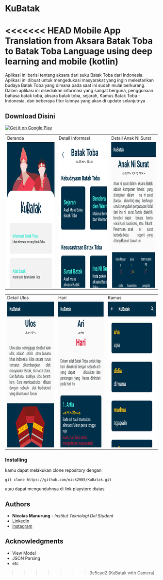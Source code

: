 # KuBatak
<<<<<<< HEAD
Mobile App Translation from Aksara Batak Toba to Batak Toba Language using deep learning and mobile (kotlin)
=======

Aplikasi ini berisi tentang aksara dari suku Batak Toba dari Indonesia. Aplikasi ini dibuat untuk mengedukasi masyarakat yang ingin melestarikan budaya Batak Toba yang dimana pada saat ini sudah mulai berkurang. Dalam aplikasi ini disediakan informasi yang sangat berguna, penggunaan bahasa batak toba, aksara batak toba, sejarah, Kamus Batak Toba - Indonesia, dan beberapa fitur lainnya yang akan di update selanjutnya

## Download Disini
<a href='https://play.google.com/store/apps/details?id=com.toba.nick2905.kubatak&pcampaignid=pcampaignidMKT-Other-global-all-co-prtnr-py-PartBadge-Mar2515-1'><img alt='Get it on Google Play' src='https://play.google.com/intl/en_us/badges/static/images/badges/en_badge_web_generic.png'/></a>

<table>
  <tr>
    <td>Beranda</td>
     <td>Detail Informasi</td>
     <td>Detail Anak Ni Surat</td>
  </tr>
  <tr>
    <td><img src="https://github.com/nick2905/KuBatak/blob/master/assets/beranda.png" width=270 height=480></td>
    <td><img src="https://github.com/nick2905/KuBatak/blob/master/assets/DetailInformasi.png" width=270 height=480></td>
    <td><img src="https://github.com/nick2905/KuBatak/blob/master/assets/DetailAnakNiSurat.png" width=270 height=480></td>
  </tr>
 </table>
 <table>
  <tr>
    <td>Detail Ulos</td>
     <td>Hari</td>
     <td>Kamus</td>
  </tr>
  <tr>
    <td><img src="https://github.com/nick2905/KuBatak/blob/master/assets/DetailUlos.png" width=270 height=480></td>
    <td><img src="https://github.com/nick2905/KuBatak/blob/master/assets/Hari.png" width=270 height=480></td>
    <td><img src="https://github.com/nick2905/KuBatak/blob/master/assets/kamus.jpg" width=270 height=480></td>
  </tr>
 </table>

### Installing
kamu dapat melakukan clone repository dengan

```
git clone https://github.com/nick2905/KuBatak.git
```
atau dapat mengunduhnya di link playstore diatas

## Authors

* **Nicolas Manurung** - *Institut Teknologi Del Student* 
* [LinkedIn](https://www.linkedin.com/in/nicolas-manurung-263204190/)
* [Instagram](https://www.instagram.com/nicolasmanurung/)


## Acknowledgments

* View Model
* JSON Parsing
* etc

>>>>>>> 9e5cad2 (KuBatak with Camera)
